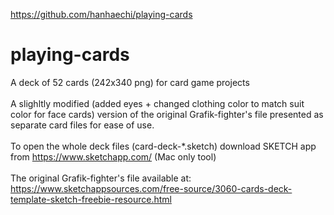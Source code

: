https://github.com/hanhaechi/playing-cards
# playing-cards
A deck of 52 cards (242x340 png) for card game projects<br>
<br>
A slighltly modified (added eyes + changed clothing color to match suit color for face cards) version of the original Grafik-fighter's file presented as separate card files for ease of use. <br>
<br>
To open the whole deck files (card-deck-*.sketch) download SKETCH app from https://www.sketchapp.com/ (Mac only tool) <br>
<br>
The original Grafik-fighter's file available at: https://www.sketchappsources.com/free-source/3060-cards-deck-template-sketch-freebie-resource.html

